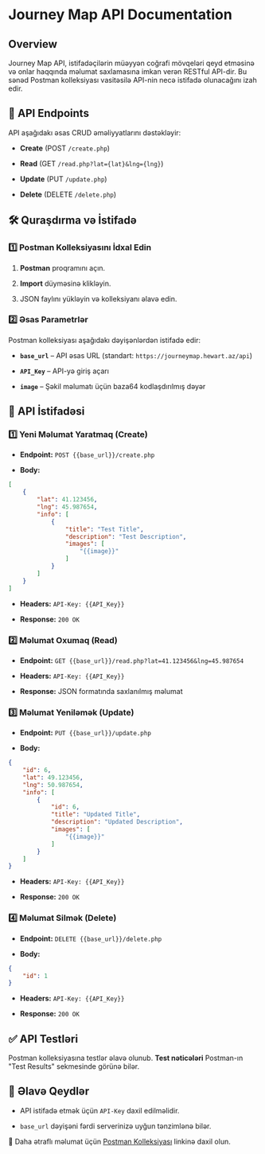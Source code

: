 # Journey Map API Documentation

## Overview

Journey Map API, istifadəçilərin müəyyən coğrafi mövqeləri qeyd etməsinə və onlar haqqında məlumat saxlamasına imkan verən RESTful API-dir. Bu sənəd Postman kolleksiyası vasitəsilə API-nin necə istifadə olunacağını izah edir.

## 📌 API Endpoints

API aşağıdakı əsas CRUD əməliyyatlarını dəstəkləyir:

-   **Create** (POST `/create.php`)
    
-   **Read** (GET `/read.php?lat={lat}&lng={lng}`)
    
-   **Update** (PUT `/update.php`)
    
-   **Delete** (DELETE `/delete.php`)
    

## 🛠️ Quraşdırma və İstifadə

### 1️⃣ Postman Kolleksiyasını İdxal Edin

1.  **Postman** proqramını açın.
    
2.  **Import** düyməsinə klikləyin.
    
3.  JSON faylını yükləyin və kolleksiyanı əlavə edin.
    

### 2️⃣ Əsas Parametrlər

Postman kolleksiyası aşağıdakı dəyişənlərdən istifadə edir:

-   **`base_url`** – API əsas URL (standart: `https://journeymap.hewart.az/api`)
    
-   **`API_Key`** – API-yə giriş açarı
    
-   **`image`** – Şəkil məlumatı üçün baza64 kodlaşdırılmış dəyər
    

## 🔹 API İstifadəsi

### 1️⃣ **Yeni Məlumat Yaratmaq** (Create)

-   **Endpoint:** `POST {{base_url}}/create.php`
    
-   **Body:**
    

```json
[
    {
        "lat": 41.123456,
        "lng": 45.987654,
        "info": [
            {
                "title": "Test Title",
                "description": "Test Description",
                "images": [
                    "{{image}}"
                ]
            }
        ]
    }
]

```

-   **Headers:** `API-Key: {{API_Key}}`
    
-   **Response:** `200 OK`
    

### 2️⃣ **Məlumat Oxumaq** (Read)

-   **Endpoint:** `GET {{base_url}}/read.php?lat=41.123456&lng=45.987654`
    
-   **Headers:** `API-Key: {{API_Key}}`
    
-   **Response:** JSON formatında saxlanılmış məlumat
    

### 3️⃣ **Məlumat Yeniləmək** (Update)

-   **Endpoint:** `PUT {{base_url}}/update.php`
    
-   **Body:**
    

```json
{
    "id": 6,
    "lat": 49.123456,
    "lng": 50.987654,
    "info": [
        {
            "id": 6,
            "title": "Updated Title",
            "description": "Updated Description",
            "images": [
                "{{image}}"
            ]
        }
    ]
}

```

-   **Headers:** `API-Key: {{API_Key}}`
    
-   **Response:** `200 OK`
    

### 4️⃣ **Məlumat Silmək** (Delete)

-   **Endpoint:** `DELETE {{base_url}}/delete.php`
    
-   **Body:**
    

```json
{
    "id": 1
}

```

-   **Headers:** `API-Key: {{API_Key}}`
    
-   **Response:** `200 OK`
    

## ✅ API Testləri

Postman kolleksiyasına testlər əlavə olunub. **Test nəticələri** Postman-ın "Test Results" sekmesinde görünə bilər.

## 📢 Əlavə Qeydlər

-   API istifadə etmək üçün `API-Key` daxil edilməlidir.
    
-   `base_url` dəyişəni fərdi serverinizə uyğun tənzimlənə bilər.
    

🔗 Daha ətraflı məlumat üçün [Postman Kolleksiyası](./api/postman/Journey%20Map%20API.postman_collection.json) linkinə daxil olun.